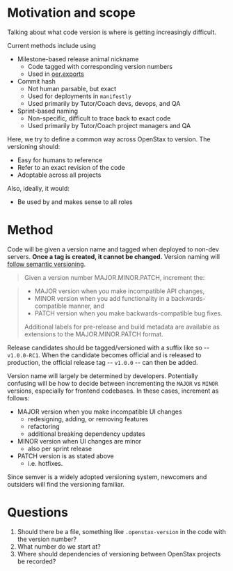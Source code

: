# Motivation and scope

Talking about what code version is where is getting increasingly difficult.

Current methods include using

* Milestone-based release animal nickname
  * Code tagged with corresponding version numbers
  * Used in [oer.exports](https://github.com/Connexions/oer.exports)
* Commit hash
  * Not human parsable, but exact
  * Used for deployments in `manifestly`
  * Used primarily by Tutor/Coach devs, devops, and QA
* Sprint-based naming
  * Non-specific, difficult to trace back to exact code
  * Used primarily by Tutor/Coach project managers and QA

Here, we try to define a common way across OpenStax to version.  The versioning should:

* Easy for humans to reference
* Refer to an exact revision of the code
* Adoptable across all projects

Also, ideally, it would:

* Be used by and makes sense to all roles

# Method

Code will be given a version name and tagged when deployed to non-dev servers. **Once a tag is created, it cannot be changed.**  Version naming will [follow semantic versioning](http://semver.org/).

> Given a version number MAJOR.MINOR.PATCH, increment the:

> * MAJOR version when you make incompatible API changes,
> * MINOR version when you add functionality in a backwards-compatible manner, and
> * PATCH version when you make backwards-compatible bug fixes.
>
> Additional labels for pre-release and build metadata are available as extensions to the MAJOR.MINOR.PATCH format.

Release candidates should be tagged/versioned with a suffix like so -- `v1.0.0-RC1`.  When the candidate becomes official and is released to production, the official release tag -- `v1.0.0` -- can then be added.

Version name will largely be determined by developers.  Potentially confusing will be how to decide between incrementing the `MAJOR` vs `MINOR` versions, especially for frontend codebases.  In these cases, increment as follows:

* MAJOR version when you make incompatible UI changes
  * redesigning, adding, or removing features
  * refactoring
  * additional breaking dependency updates
* MINOR version when UI changes are minor
  * also per sprint release
* PATCH version is as stated above
  * i.e. hotfixes.

Since semver is a widely adopted versioning system, newcomers and outsiders will find the versioning familiar.

# Questions

1. Should there be a file, something like `.openstax-version` in the code with the version number?
1. What number do we start at?
1. Where should dependencies of versioning between OpenStax projects be recorded?
